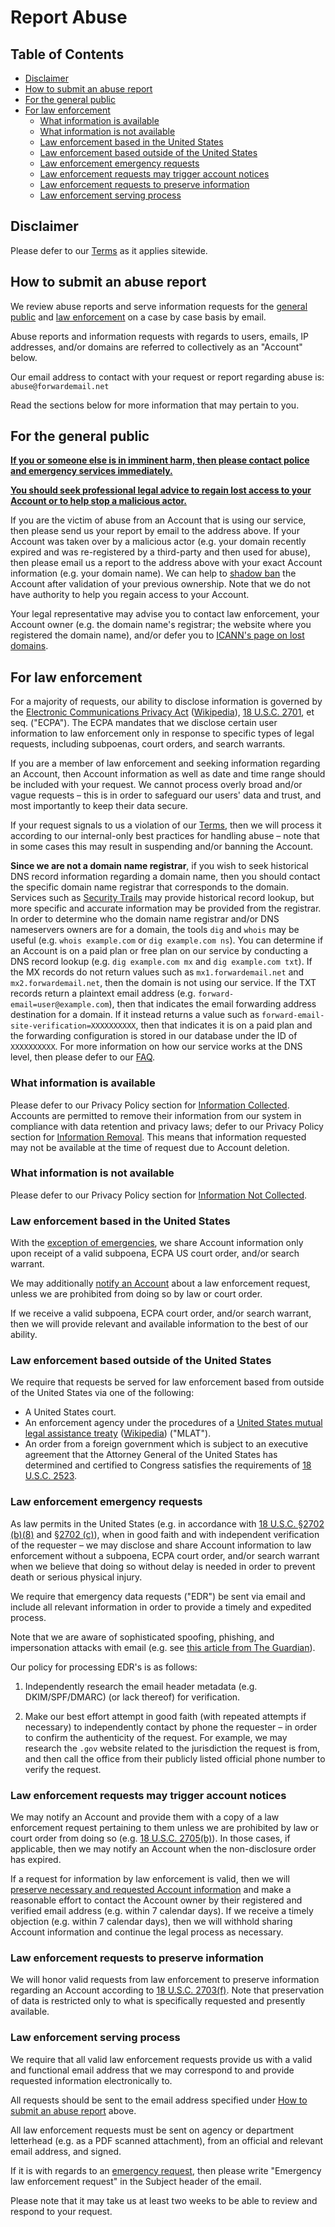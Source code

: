 # Report Abuse


## Table of Contents

* [Disclaimer](#disclaimer)
* [How to submit an abuse report](#how-to-submit-an-abuse-report)
* [For the general public](#for-the-general-public)
* [For law enforcement](#for-law-enforcement)
  * [What information is available](#what-information-is-available)
  * [What information is not available](#what-information-is-not-available)
  * [Law enforcement based in the United States](#law-enforcement-based-in-the-united-states)
  * [Law enforcement based outside of the United States](#law-enforcement-based-outside-of-the-united-states)
  * [Law enforcement emergency requests](#law-enforcement-emergency-requests)
  * [Law enforcement requests may trigger account notices](#law-enforcement-requests-may-trigger-account-notices)
  * [Law enforcement requests to preserve information](#law-enforcement-requests-to-preserve-information)
  * [Law enforcement serving process](#law-enforcement-serving-process)


## Disclaimer

Please defer to our [Terms](/terms) as it applies sitewide.


## How to submit an abuse report

We review abuse reports and serve information requests for the [general public](#for-the-general-public) and [law enforcement](#for-law-enforcement) on a case by case basis by email.

Abuse reports and information requests with regards to users, emails, IP addresses, and/or domains are referred to collectively as an "Account" below.

Our email address to contact with your request or report regarding abuse is: `abuse@forwardemail.net`

Read the sections below for more information that may pertain to you.


## For the general public

<u>**If you or someone else is in imminent harm, then please contact police and emergency services immediately.**</u>

<u>**You should seek professional legal advice to regain lost access to your Account or to help stop a malicious actor.**</u>

If you are the victim of abuse from an Account that is using our service, then please send us your report by email to the address above.  If your Account was taken over by a malicious actor (e.g. your domain recently expired and was re-registered by a third-party and then used for abuse), then please email us a report to the address above with your exact Account information (e.g. your domain name).  We can help to [shadow ban](https://en.wikipedia.org/wiki/Shadow_banning) the Account after validation of your previous ownership.  Note that we do not have authority to help you regain access to your Account.

Your legal representative may advise you to contact law enforcement, your Account owner (e.g. the domain name's registrar; the website where you registered the domain name), and/or defer you to [ICANN's page on lost domains](https://www.icann.org/resources/pages/lost-domain-names).


## For law enforcement

For a majority of requests, our ability to disclose information is governed by the [Electronic Communications Privacy Act](https://bja.ojp.gov/program/it/privacy-civil-liberties/authorities/statutes/1285) ([Wikipedia](https://en.wikipedia.org/wiki/Electronic_Communications_Privacy_Act)), [18 U.S.C. 2701](https://www.govinfo.gov/link/uscode/18/2701), et seq. ("ECPA").  The ECPA mandates that we disclose certain user information to law enforcement only in response to specific types of legal requests, including subpoenas, court orders, and search warrants.

If you are a member of law enforcement and seeking information regarding an Account, then Account information as well as date and time range should be included with your request.  We cannot process overly broad and/or vague requests – this is in order to safeguard our users' data and trust, and most importantly to keep their data secure.

If your request signals to us a violation of our [Terms](/terms), then we will process it according to our internal-only best practices for handling abuse – note that in some cases this may result in suspending and/or banning the Account.

**Since we are not a domain name registrar**, if you wish to seek historical DNS record information regarding a domain name, then you should contact the specific domain name registrar that corresponds to the domain.  Services such as [Security Trails]() may provide historical record lookup, but more specific and accurate information may be provided from the registrar.  In order to determine who the domain name registrar and/or DNS nameservers owners are for a domain, the tools `dig` and `whois` may be useful (e.g. `whois example.com` or `dig example.com ns`).  You can determine if an Account is on a paid plan or free plan on our service by conducting a DNS record lookup (e.g. `dig example.com mx` and `dig example.com txt`).  If the MX records do not return values such as `mx1.forwardemail.net` and `mx2.forwardemail.net`, then the domain is not using our service.  If the TXT records return a plaintext email address (e.g. `forward-email=user@example.com`), then that indicates the email forwarding address destination for a domain.  If it instead returns a value such as `forward-email-site-verification=XXXXXXXXXX`, then that indicates it is on a paid plan and the forwarding configuration is stored in our database under the ID of `XXXXXXXXXX`.  For more information on how our service works at the DNS level, then please defer to our [FAQ](/faq).

### What information is available

Please defer to our Privacy Policy section for [Information Collected](/privacy#information-collected).  Accounts are permitted to remove their information from our system in compliance with data retention and privacy laws; defer to our Privacy Policy section for [Information Removal](/privacy#information-removal). This means that information requested may not be available at the time of request due to Account deletion.

### What information is not available

Please defer to our Privacy Policy section for [Information Not Collected](/privacy#information-not-collected).

### Law enforcement based in the United States

With the [exception of emergencies](#law-enforcement-emergency-requests), we share Account information only upon receipt of a valid subpoena, ECPA US court order, and/or search warrant.

We may additionally [notify an Account](#law-enforcement-requests-may-trigger-account-notices) about a law enforcement request, unless we are prohibited from doing so by law or court order.

If we receive a valid subpoena, ECPA court order, and/or search warrant, then we will provide relevant and available information to the best of our ability.

### Law enforcement based outside of the United States

We require that requests be served for law enforcement based from outside of the United States via one of the following:

* A United States court.
* An enforcement agency under the procedures of a [United States mutual legal assistance treaty](https://www.justice.gov/criminal-oia/file/1498806/download) ([Wikipedia](https://en.wikipedia.org/wiki/Mutual_legal_assistance_treaty)) ("MLAT").
* An order from a foreign government which  is subject to an executive agreement that the Attorney General of the United States has determined and certified to Congress satisfies the requirements of [18 U.S.C. 2523](https://www.govinfo.gov/link/uscode/18/2523).

### Law enforcement emergency requests

As law permits in the United States (e.g. in accordance with [18 U.S.C. §2702 (b)(8)](https://www.law.cornell.edu/uscode/text/18/2702#:\~:text=\(8\)to%20a%20governmental%20entity%2C%20if%20the%20provider%2C%20in%20good%20faith%2C%20believes%20that%20an%20emergency%20involving%20danger%20of%20death%20or%20serious%20physical%20injury%20to%20any%20person%20requires%20disclosure%20without%20delay%20of%20communications%20relating%20to%20the%20emergency%3B%20or) and [§2702 (c)](https://www.law.cornell.edu/uscode/text/18/2702#:\~:text=\(c\)Exceptions%20for%20Disclosure%20of%20Customer%20Records.%E2%80%94A%20provider%20described%20in%20subsection%20\(a\)%20may%20divulge%20a%20record%20or%20other%20information%20pertaining%20to%20a%20subscriber%20to%20or%20customer%20of%20such%20service%20\(not%20including%20the%20contents%20of%20communications%20covered%20by%20subsection%20\(a\)\(1\)%20or%20\(a\)\(2\)\)%E2%80%94)), when in good faith and with independent verification of the requester – we may disclose and share Account information to law enforcement without a subpoena, ECPA court order, and/or search warrant when we believe that doing so without delay is needed in order to prevent death or serious physical injury.

We require that emergency data requests ("EDR") be sent via email and include all relevant information in order to provide a timely and expedited process.

Note that we are aware of sophisticated spoofing, phishing, and impersonation attacks with email (e.g. see [this article from The Guardian](https://www.theguardian.com/technology/2022/apr/04/us-law-enforcement-agencies-access-your-data-apple-meta#:\~:text=A%20hack%20using%20a%20forged%20legal%20request%20that%20exposed%20consumer%20data%20collected%20by%20Apple%20and%20Meta%20shed%20light%20on%20the%20reach%20of%20the%20law)).

Our policy for processing EDR's is as follows:

1. Independently research the email header metadata (e.g. DKIM/SPF/DMARC) (or lack thereof) for verification.

2. Make our best effort attempt in good faith (with repeated attempts if necessary) to independently contact by phone the requester – in order to confirm the authenticity of the request.  For example, we may research the `.gov` website related to the jurisdiction the request is from, and then call the office from their publicly listed official phone number to verify the request.

### Law enforcement requests may trigger account notices

We may notify an Account and provide them with a copy of a law enforcement request pertaining to them unless we are prohibited by law or court order from doing so (e.g. [18 U.S.C. 2705(b)](https://www.govinfo.gov/link/uscode/18/2705)).  In those cases, if applicable, then we may notify an Account when the non-disclosure order has expired.

If a request for information by law enforcement is valid, then we will [preserve necessary and requested Account information](#law-enforcement-requests-to-preserve-information) and make a reasonable effort to contact the Account owner by their registered and verified email address (e.g. within 7 calendar days).  If we receive a timely objection (e.g. within 7 calendar days), then we will withhold sharing Account information and continue the legal process as necessary.

### Law enforcement requests to preserve information

We will honor valid requests from law enforcement to preserve information regarding an Account according to [18 U.S.C. 2703(f)](https://www.govinfo.gov/link/uscode/18/2703).  Note that preservation of data is restricted only to what is specifically requested and presently available.

### Law enforcement serving process

We require that all valid law enforcement requests provide us with a valid and functional email address that we may correspond to and provide requested information electronically to.

All requests should be sent to the email address specified under [How to submit an abuse report](#how-to-submit-an-abuse-report) above.

All law enforcement requests must be sent on agency or department letterhead (e.g. as a PDF scanned attachment), from an official and relevant email address, and signed.

If it is with regards to an [emergency request](#law-enforcement-emergency-requests), then please write "Emergency law enforcement request" in the Subject header of the email.

Please note that it may take us at least two weeks to be able to review and respond to your request.
